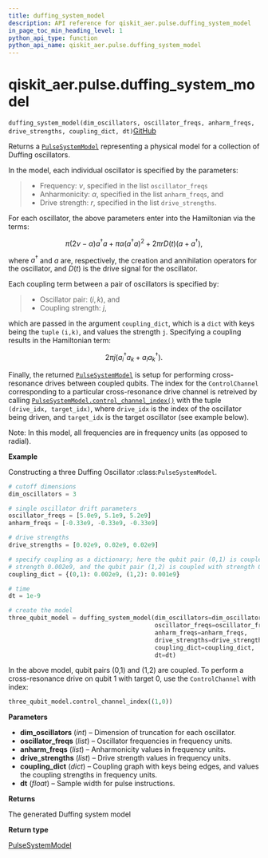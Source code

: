 ```yaml
---
title: duffing_system_model
description: API reference for qiskit_aer.pulse.duffing_system_model
in_page_toc_min_heading_level: 1
python_api_type: function
python_api_name: qiskit_aer.pulse.duffing_system_model
---
```


# qiskit\_aer.pulse.duffing\_system\_model

<span id="qiskit_aer.pulse.duffing_system_model" />

`duffing_system_model(dim_oscillators, oscillator_freqs, anharm_freqs, drive_strengths, coupling_dict, dt)`[GitHub](https://github.com/qiskit/qiskit/tree/stable/0.42/qiskit_aer/pulse/system_models/duffing_model_generators.py "view source code")

Returns a [`PulseSystemModel`](qiskit_aer.pulse.PulseSystemModel "qiskit_aer.pulse.PulseSystemModel") representing a physical model for a collection of Duffing oscillators.

In the model, each individual oscillator is specified by the parameters:

> *   Frequency: $\nu$, specified in the list `oscillator_freqs`
> *   Anharmonicity: $\alpha$, specified in the list `anharm_freqs`, and
> *   Drive strength: $r$, specified in the list `drive_strengths`.

For each oscillator, the above parameters enter into the Hamiltonian via the terms:

$$
\pi(2 \nu - \alpha)a^\dagger a +
\pi \alpha (a^\dagger a)^2 + 2 \pi r D(t) (a + a^\dagger),
$$

where $a^\dagger$ and $a$ are, respectively, the creation and annihilation operators for the oscillator, and $D(t)$ is the drive signal for the oscillator.

Each coupling term between a pair of oscillators is specified by:

> *   Oscillator pair: $(i,k)$, and
> *   Coupling strength: $j$,

which are passed in the argument `coupling_dict`, which is a `dict` with keys being the `tuple` `(i,k)`, and values the strength `j`. Specifying a coupling results in the Hamiltonian term:

$$
2 \pi j (a_i^\dagger a_k + a_i a_k^\dagger).
$$

Finally, the returned [`PulseSystemModel`](qiskit_aer.pulse.PulseSystemModel "qiskit_aer.pulse.PulseSystemModel") is setup for performing cross-resonance drives between coupled qubits. The index for the `ControlChannel` corresponding to a particular cross-resonance drive channel is retreived by calling [`PulseSystemModel.control_channel_index()`](qiskit_aer.pulse.PulseSystemModel#control_channel_index "qiskit_aer.pulse.PulseSystemModel.control_channel_index") with the tuple `(drive_idx, target_idx)`, where `drive_idx` is the index of the oscillator being driven, and `target_idx` is the target oscillator (see example below).

Note: In this model, all frequencies are in frequency units (as opposed to radial).

**Example**

Constructing a three Duffing Oscillator :class:`PulseSystemModel`.

```python
# cutoff dimensions
dim_oscillators = 3

# single oscillator drift parameters
oscillator_freqs = [5.0e9, 5.1e9, 5.2e9]
anharm_freqs = [-0.33e9, -0.33e9, -0.33e9]

# drive strengths
drive_strengths = [0.02e9, 0.02e9, 0.02e9]

# specify coupling as a dictionary; here the qubit pair (0,1) is coupled with
# strength 0.002e9, and the qubit pair (1,2) is coupled with strength 0.001e9
coupling_dict = {(0,1): 0.002e9, (1,2): 0.001e9}

# time
dt = 1e-9

# create the model
three_qubit_model = duffing_system_model(dim_oscillators=dim_oscillators,
                                         oscillator_freqs=oscillator_freqs,
                                         anharm_freqs=anharm_freqs,
                                         drive_strengths=drive_strengths,
                                         coupling_dict=coupling_dict,
                                         dt=dt)
```

In the above model, qubit pairs (0,1) and (1,2) are coupled. To perform a cross-resonance drive on qubit 1 with target 0, use the `ControlChannel` with index:

```python
three_qubit_model.control_channel_index((1,0))
```

**Parameters**

*   **dim\_oscillators** (*int*) – Dimension of truncation for each oscillator.
*   **oscillator\_freqs** (*list*) – Oscillator frequencies in frequency units.
*   **anharm\_freqs** (*list*) – Anharmonicity values in frequency units.
*   **drive\_strengths** (*list*) – Drive strength values in frequency units.
*   **coupling\_dict** (*dict*) – Coupling graph with keys being edges, and values the coupling strengths in frequency units.
*   **dt** (*float*) – Sample width for pulse instructions.

**Returns**

The generated Duffing system model

**Return type**

[PulseSystemModel](qiskit_aer.pulse.PulseSystemModel "qiskit_aer.pulse.PulseSystemModel")


